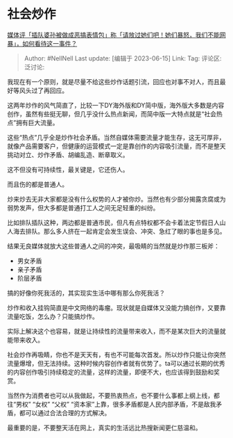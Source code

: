 # 社会炒作
[媒体评「插队婆孙被做成恶搞表情包」称「请放过她们吧！她们暴怒，我们不能网暴」，如何看待这一事件？](https://www.zhihu.com/question/598976727/answer/3074345442)

> Author: #NellNell
> Last update: [编辑于 2023-06-15]
> Link:
> Tag: 
> 评论区:
> 泛讨论:

我现在有一个原则，就是尽量不给这些炒作话题引流，回应也对事不对人，而且最好等风头过了再回应。

这两年炒作的风气简直了，比较一下DY海外版和DY简中版，海外版大多数是内容创作，虽然有些挺无聊，但几乎没什么热点新闻，而简中版一大特点就是“社会热点”拥有巨大流量。

这些“热点”几乎全是炒作社会矛盾。当然自媒体需要流量才能生存，这无可厚非，就像产品需要客户，但健康的运营模式一定是靠创作的内容吸引流量，而不是整天挑动对立、炒作矛盾、胡编乱造、断章取义。

这不但没有可持续性，最关键是，它还伤人。

而且伤的都是普通人。

炒来炒去无非大家都是没有什么权势的人才被你炒。当然也有少部分揭露贪腐或为弱势发声，但大多都是普通打工人之间无足轻重的纠纷。

比如排队插队这种，两边都是普通市民，但凡有点特权都不会卡着法定节假日人山人海去排队。那么多人挤在一起肯定会发生误会、冲突、急红了眼的事也是多见。

结果无良媒体就放大这些普通人之间的冲突，最吸睛的当然就是炒作那三板斧：

*  男女矛盾
*  亲子矛盾
*  阶层矛盾

搞的好像你死我活的，其实现实生活中哪有那么你死我活？

炒作和收入挂钩简直是中文网络的毒瘤。现状就是自媒体又没能力搞创作，又要靠流量吃饭，怎么办？只能搞炒作。

实际上解决这个也容易，就是让持续性的流量带来收入，而不是某次巨大的流量就能带来收入。

社会炒作再吸睛，你也不是天天有，有也不可能每次首发。所以炒作只能让你突然流量爆增，但无法持续。这种时候内容创作者就有优势了。ta可以通过长期的优秀的内容创作吸引持续稳定的流量，这样的流量，即便不大，也应该得到鼓励和奖赏。

当然作为消费者也可以从我做起，不要热衷热点，也不要什么事都上纲上线，都往“男权” “女权” “父权” “资本家”上靠，很多矛盾都是人民内部矛盾，不是敌我矛盾，都可以通过合法合理的方式解决。

最重要的是，不要整天活在网上，真实的生活远比热搜新闻更仁慈温和。